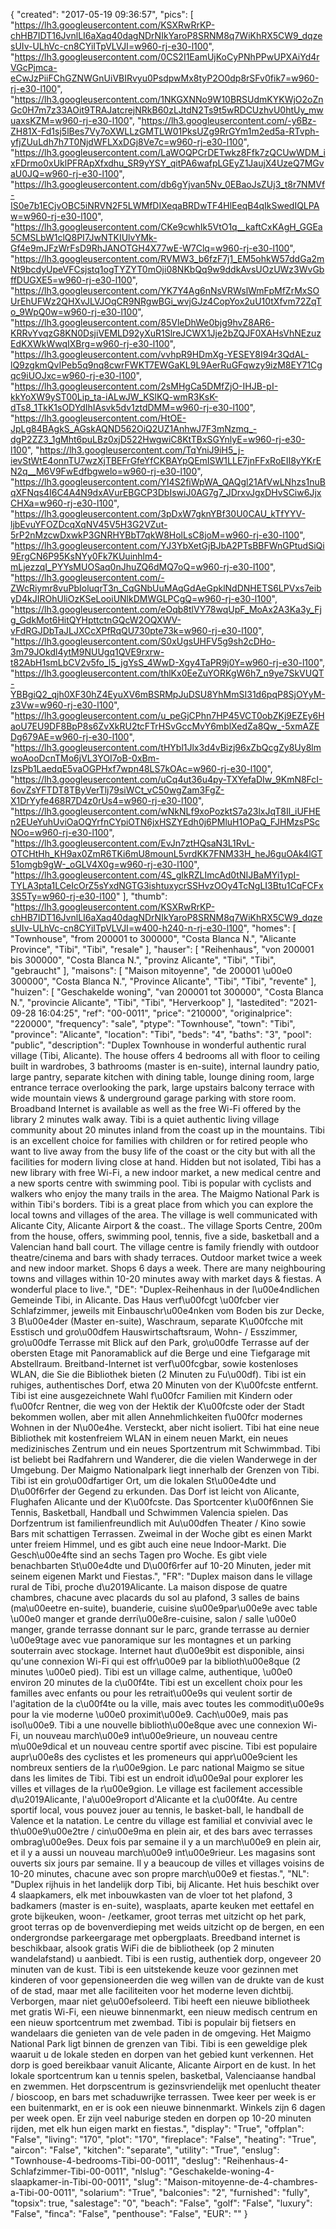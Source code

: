 {
"created": "2017-05-19 09:36:57",
"pics": [
"https://lh3.googleusercontent.com/KSXRwRrKP-chHB7IDT16JvnlLI6aXaq40dagNDrNIkYaroP8SRNM8q7WiKhRX5CW9_dqzesUIv-ULhVc-cn8CYiITpVLVJI=w960-rj-e30-l100",
"https://lh3.googleusercontent.com/0CS2I1EamUjKoCyPNhPPwUPXAiYd4rVGcPjmca-eCwJzPiiFChGZNWGnUiVBIRvyu0PsdpwMx8tyP2O0dp8rSFv0fik7=w960-rj-e30-l100",
"https://lh3.googleusercontent.com/1NKGXNNo9W10BRSUdmKYKWjO2oZnGc0H7m7z33AOit9TRAJatcrejNRkB60zLJtdN2Ts9t5wRDCUzhvU0htUy_mwuaxsKZM=w960-rj-e30-l100",
"https://lh3.googleusercontent.com/-y6Bz-ZH81X-Fd1sj5lBes7Vy7oXWLLzGMTLW01PksUZg9RrGYm1m2ed5a-RTvph-yfjZUuLdh7h7T0NjdWFLXxDGj8Ve7c=w960-rj-e30-l100",
"https://lh3.googleusercontent.com/LaWOQPCrDETwkz8Ffk7zQCUwWDM_ixFDrmo0xUklPFRApXfxdhu_SR9yYSY_qitPA6wafpLGEyZ1JaujX4UzeQ7MGvaU0JQ=w960-rj-e30-l100",
"https://lh3.googleusercontent.com/db6gYjvan5Nv_0EBaoJsZUj3_t8r7NMVf-IS0e7b1ECjvOBC5iNRVN2F5LWMfDIXeqaBRDwTF4HlEeqB4qIkSwedIQLPAw=w960-rj-e30-l100",
"https://lh3.googleusercontent.com/CKe9cwhIk5VtO1q__kaftCxKAgH_GGEa5CMSLbW1clQ8PI7JwNTKIUlvYMk-Gf4e9mJFzWrFsD9RhJANOTGH4X77wE-W7Clq=w960-rj-e30-l100",
"https://lh3.googleusercontent.com/RVMW3_b6fzF7j1_EM5ohkW57ddGa2mNt9bcdyUpeVFCsjstq1ogTYZYT0mOji08NKbQq9w9ddkAvsUOzUWz3WvGbffDUGXE5=w960-rj-e30-l100",
"https://lh3.googleusercontent.com/YK7Y4Ag6nNsVRWslWmFpMfZrMxSOUrEhUFWz2QHXvJLVJOqCR9NRgwBGi_wvjGJz4CopYox2uU10tXfvm72ZqTo_9WpQ0w=w960-rj-e30-l100",
"https://lh3.googleusercontent.com/85VleDhWe0bjg9hvZ8AR6-KRRvYvqzG8KN0DsjiVEMLD92yXuR1SlreJCWX1Jje2bZQJF0XAHsVhNEzuzEdKXWkWwqIXBrg=w960-rj-e30-l100",
"https://lh3.googleusercontent.com/vvhpR9HDmXg-YESEY8I94r3QdAL-lQ9zgkmQvIPeb5q9nq8cwrFWKT7EWGaKL9L9AerRuGFqwzy9izM8EY71Cgqc9iUOJxc=w960-rj-e30-l100",
"https://lh3.googleusercontent.com/2sMHgCa5DMfZjO-IHJB-pI-kkYoXW9yST00Lip_ta-iALwJW_KSlKQ-wmR3KsK-dTs8_1TkK1sODYdIhIAsvk5dv1ztdDMM=w960-rj-e30-l100",
"https://lh3.googleusercontent.com/HtOE-JpLg84BAgkS_AGskAQND562OiQ2UZ1AnhwJ7F3mNzmq_-dgP2ZZ3_1gMht6puLBz0xjD522HwgwiC8KtTBxSGYnlyE=w960-rj-e30-l100",
"https://lh3.googleusercontent.com/TqYniJ9iH5_j-ievStWtE4onnTU7wzXjTBEFrGfeYfCKBAYpQEmISW1LLE7jnFFxRoEII8yYKrEN2q__M6V9FwEdfbgwelo=w960-rj-e30-l100",
"https://lh3.googleusercontent.com/YI4S2fiWpWA_QAQgl21AfVwLNhzs1nuBqXFNqs4I6C4A4N9dxAVurEBGCP3DbIswiJ0AG7g7_JDrxvJgxDHvSCiw6JjxCHXa=w960-rj-e30-l100",
"https://lh3.googleusercontent.com/3pDxW7gknYBf30U0CAU_kTfYYV-ljbEvuYFOZDcqXqNV45V5H3G2VZut-5rP2nMzcwDxwkP3GNRHYBbT7qkW8HolLsC8joM=w960-rj-e30-l100",
"https://lh3.googleusercontent.com/YJ3YbXetGjBJbA2PTsBBFWnGPtudSiQi9ErgCN6P95KsNYy0Fk7KUuinhlm4-mLjezzqI_PYYsMUOSaq0nJhuZQ6dMQ7oQ=w960-rj-e30-l100",
"https://lh3.googleusercontent.com/-ZWcRiymr8vuPbIoluqrT3n_CqGNbUuMAqGdAeGpklNdDNHETS6LPVxs7eibyD4kJIROhUliOzKSeLooiUNlkDMWGLPCgQ=w960-rj-e30-l100",
"https://lh3.googleusercontent.com/eOqb8tlVY78wqUpF_MoAx2A3Ka3y_Fjg_GdkMot6HitQYHpttctnGQcW2OQXWV-vFdRGJDbTaJLJXCcXPfRqQU730pte73k=w960-rj-e30-l100",
"https://lh3.googleusercontent.com/S0xUgsUHFV5g9sh2cDHo-3m79JOkdl4ytM9NUUgq1QVE9rxrw-t82AbH1smLbCV2v5fo_l5_jgYsS_4WwD-Xgy4TaPR9j0Y=w960-rj-e30-l100",
"https://lh3.googleusercontent.com/thlKx0EeZuYORKgW6h7_n9ye7SkVUQT-YBBgiQ2_qjh0XF30hZ4EyuXV6mBSRMpJuDSU8YhMmSI31d6pqP8SjOYyM-z3Vw=w960-rj-e30-l100",
"https://lh3.googleusercontent.com/u_peGjCPhn7HP45VCT0obZKj9EZEy6HaoU7EU9DF8BpP8s6ZvXkRU2tcFTrHSvGccMvY6mblXedZa8Qw_-5xmAZEDg679AE=w960-rj-e30-l100",
"https://lh3.googleusercontent.com/tHYbl1Jlx3d4vBizj96xZbQcgZy8Uy8lmwoAooDcnTMo6jVL3YOI7oB-0xBm-IzsPb1LaedqE5vaOGPHxf7wpn48LS7kOAc=w960-rj-e30-l100",
"https://lh3.googleusercontent.com/uCq4ut36u4py-TXYefaDIw_9KmN8FcI-6ovZsYFTDT8TByVerTlj79siWCt_vC50wgZam3FgZ-X1DrYyfe468R7D4z0rUs4=w960-rj-e30-l100",
"https://lh3.googleusercontent.com/wNkNLf9xoPozktS7a23lxJqT8Il_iUFHEn2EUeYuhUviOaOQYrfnCYpiOTN6jxHSZYEdh0j6PMluH1OPaQ_FJHMzsPScNOo=w960-rj-e30-l100",
"https://lh3.googleusercontent.com/EvJn7ztHQsaN3L1RvL-OTCHtHh_KH9ax0ZmR6TKi6mU8mounL5vrdKK7FNM33H_heJ6guOAk4lGT51omgb9gW-_oGLV4X0g=w960-rj-e30-l100",
"https://lh3.googleusercontent.com/4S_gIkRZLImcAd0tNIJBaMYi1ypI-TYLA3pta1LCeIcOrZ5sYxdNGTG3ishtuxycrSSHvzOOy4TcNgLI3Btu1CqFCFx3S5Ty=w960-rj-e30-l100"
],
"thumb": "https://lh3.googleusercontent.com/KSXRwRrKP-chHB7IDT16JvnlLI6aXaq40dagNDrNIkYaroP8SRNM8q7WiKhRX5CW9_dqzesUIv-ULhVc-cn8CYiITpVLVJI=w400-h240-n-rj-e30-l100",
"homes": [
"Townhouse",
"from 200001 to 300000",
"Costa Blanca N.",
"Alicante Province",
"Tibi",
"Tibi",
"resale"
],
"hauser": [
"Reihenhaus",
"von 200001 bis 300000",
"Costa Blanca N.",
"provinz Alicante",
"Tibi",
"Tibi",
"gebraucht"
],
"maisons": [
"Maison mitoyenne",
"de 200001 \u00e0 300000",
"Costa Blanca N.",
"Province Alicante",
"Tibi",
"Tibi",
"revente"
],
"huizen": [
"Geschakelde woning",
"van 200001 tot 300000",
"Costa Blanca N.",
"provincie Alicante",
"Tibi",
"Tibi",
"Herverkoop"
],
"lastedited": "2021-09-28 16:04:25",
"ref": "00-0011",
"price": "210000",
"originalprice": "220000",
"frequency": "sale",
"ptype": "Townhouse",
"town": "Tibi",
"province": "Alicante",
"location": "Tibi",
"beds": "4",
"baths": "3",
"pool": "public",
"description": "Duplex Townhouse in wonderful authentic rural village (Tibi, Alicante). The house offers 4 bedrooms all with floor to ceiling built in wardrobes, 3 bathrooms (master is en-suite), internal laundry patio, large pantry, separate kitchen with dining table, lounge dining room, large entrance terrace overlooking the park, large upstairs balcony terrace with wide mountain views &amp; underground garage parking with store room.   Broadband Internet is available as well as the free Wi-Fi offered by the library 2 minutes walk away. Tibi is a quiet authentic living village community about 20 minutes inland from the coast up in the mountains.   Tibi is an excellent choice for families with children or for retired people who want to live away from the busy life of the coast or the city but with all the facilities for modern living close at hand. Hidden but not isolated, Tibi has a new library with free Wi-Fi, a new indoor market, a new medical centre and a new sports centre with swimming pool. Tibi is popular with cyclists and walkers who enjoy the many trails in the area. The Maigmo National Park is within Tibi's borders. Tibi is a great place from which you can explore the local towns and villages of the area. The village is well communicated with Alicante City, Alicante Airport &amp; the coast.. The village Sports Centre, 200m from the house, offers, swimming pool, tennis, five a side, basketball and a Valencian hand ball court. The village centre is family friendly with outdoor theatre/cinema and bars with shady terraces. Outdoor market twice a week and new indoor market. Shops 6 days a week. There are many neighbouring towns and villages within 10-20 minutes away with market days &amp; fiestas. A wonderful place to live.",
"DE": "Duplex-Reihenhaus in der l\u00e4ndlichen Gemeinde Tibi, in Alicante. Das Haus verf\u00fcgt \u00fcber vier Schlafzimmer, jeweils mit Einbauschr\u00e4nken vom Boden bis zur Decke, 3 B\u00e4der (Master en-suite), Waschraum, separate K\u00fcche mit Esstisch und gro\u00dfem Hauswirtschaftsraum, Wohn- / Esszimmer, gro\u00dfe Terrasse mit Blick auf den Park, gro\u00dfe Terrasse auf der obersten Etage mit Panoramablick auf die Berge und eine Tiefgarage mit Abstellraum. Breitband-Internet ist verf\u00fcgbar, sowie kostenloses WLAN, die Sie die Bibliothek bieten (2 Minuten zu Fu\u00df). Tibi ist ein ruhiges, authentisches Dorf, etwa 20 Minuten von der K\u00fcste entfernt. Tibi ist eine ausgezeichnete Wahl f\u00fcr Familien mit Kindern oder f\u00fcr Rentner, die weg von der Hektik der K\u00fcste oder der Stadt bekommen wollen, aber mit allen Annehmlichkeiten f\u00fcr modernes Wohnen in der N\u00e4he. Versteckt, aber nicht isoliert. Tibi hat eine neue Bibliothek mit kostenfreiem WLAN in einem neuen Markt, ein neues medizinisches Zentrum und ein neues Sportzentrum mit Schwimmbad. Tibi ist beliebt bei Radfahrern und Wanderer, die die vielen Wanderwege in der Umgebung. Der Maigmo Nationalpark liegt innerhalb der Grenzen von Tibi. Tibi ist ein gro\u00dfartiger Ort, um die lokalen St\u00e4dte und D\u00f6rfer der Gegend zu erkunden. Das Dorf ist leicht von Alicante, Flughafen Alicante und der K\u00fcste. Das Sportcenter k\u00f6nnen Sie Tennis, Basketball, Handball und Schwimmen Valencia spielen. Das Dorfzentrum ist familienfreundlich mit Au\u00dfen Theater / Kino sowie Bars mit schattigen Terrassen. Zweimal in der Woche gibt es einen Markt unter freiem Himmel, und es gibt auch eine neue Indoor-Markt. Die Gesch\u00e4fte sind an sechs Tagen pro Woche. Es gibt viele benachbarten St\u00e4dte und D\u00f6rfer auf 10-20 Minuten, jeder mit seinem eigenen Markt und Fiestas.",
"FR": "Duplex maison dans le village rural de Tibi, proche d\u2019Alicante. La maison dispose de quatre chambres, chacune avec placards du sol au plafond, 3 salles de bains (ma\u00eetre en-suite), buanderie, cuisine s\u00e9par\u00e9e avec table \u00e0 manger et grande derri\u00e8re-cuisine, salon / salle \u00e0 manger, grande terrasse donnant sur le parc, grande terrasse au dernier \u00e9tage avec vue panoramique sur les montagnes et un parking souterrain avec stockage. Internet haut d\u00e9bit est disponible, ainsi qu'une connexion Wi-Fi qui est offr\u00e9 par la biblioth\u00e8que (2 minutes \u00e0 pied). Tibi est un village calme, authentique, \u00e0 environ 20 minutes de la c\u00f4te. Tibi est un excellent choix pour les familles avec enfants ou pour les retrait\u00e9s qui veulent sortir de l'agitation de la c\u00f4te ou la ville, mais avec toutes les commodit\u00e9s pour la vie moderne \u00e0 proximit\u00e9. Cach\u00e9, mais pas isol\u00e9. Tibi a une nouvelle biblioth\u00e8que avec une connexion Wi-Fi, un nouveau march\u00e9 int\u00e9rieure, un nouveau centre m\u00e9dical et un nouveau centre sportif avec piscine. Tibi est populaire aupr\u00e8s des cyclistes et les promeneurs qui appr\u00e9cient les nombreux sentiers de la r\u00e9gion. Le parc national Maigmo se situe dans les limites de Tibi. Tibi est un endroit id\u00e9al pour explorer les villes et villages de la r\u00e9gion. Le village est facilement accessible d\u2019Alicante, l'a\u00e9roport d'Alicante et la c\u00f4te. Au centre sportif local, vous pouvez jouer au tennis, le basket-ball, le handball de Valence et la natation. Le centre du village est familial et convivial avec le th\u00e9\u00e2tre / cin\u00e9ma en plein air, et des bars avec terrasses ombrag\u00e9es. Deux fois par semaine il y a un march\u00e9 en plein air, et il y a aussi un nouveau march\u00e9 int\u00e9rieur. Les magasins sont ouverts six jours par semaine. Il y a beaucoup de villes et villages voisins de 10-20 minutes, chacune avec son propre march\u00e9 et fiestas.",
"NL": "Duplex rijhuis in het landelijk dorp Tibi, bij Alicante. Het huis beschikt over 4 slaapkamers, elk met inbouwkasten van de vloer tot het plafond, 3 badkamers (master is en-suite), wasplaats, aparte keuken met eettafel en grote bijkeuken, woon- /eetkamer, groot terras met uitzicht op het park, groot terras op de bovenverdieping met weids uitzicht op de bergen, en een ondergrondse parkeergarage met opbergplaats. Breedband internet is beschikbaar, alsook gratis WiFi die de bibliotheek (op 2 minuten wandelafstand) u aanbiedt. Tibi is een rustig, authentiek dorp, ongeveer 20 minuten van de kust. Tibi is een uitstekende keuze voor gezinnen met kinderen of voor gepensioneerden die weg willen van de drukte van de kust of de stad, maar met alle faciliteiten voor het moderne leven dichtbij. Verborgen, maar niet ge\u00efsoleerd. Tibi heeft een nieuwe bibliotheek met gratis Wi-Fi, een nieuwe binnenmarkt, een nieuw medisch centrum en een nieuw sportcentrum met zwembad. Tibi is populair bij fietsers en wandelaars die genieten van de vele paden in de omgeving. Het Maigmo National Park ligt binnen de grenzen van Tibi. Tibi is een geweldige plek waaruit u de lokale steden en dorpen van het gebied kunt verkennen. Het dorp is goed bereikbaar vanuit Alicante, Alicante Airport en de kust. In het lokale sportcentrum kan u tennis spelen, basketbal, Valenciaanse handbal en zwemmen. Het dorpscentrum is gezinsvriendelijk met openlucht theater / bioscoop, en bars met schaduwrijke terrassen. Twee keer per week is er een buitenmarkt, en er is ook een nieuwe binnenmarkt. Winkels zijn 6 dagen per week open. Er zijn veel naburige steden en dorpen op 10-20 minuten rijden, met elk hun eigen markt en fiestas.",
"display": "True",
"offplan": "False",
"living": "170",
"plot": "170",
"fireplace": "False",
"heating": "True",
"aircon": "False",
"kitchen": "separate",
"utility": "True",
"enslug": "Townhouse-4-bedrooms-Tibi-00-0011",
"deslug": "Reihenhaus-4-Schlafzimmer-Tibi-00-0011",
"nlslug": "Geschakelde-woning-4-slaapkamer-in-Tibi-00-0011",
"slug": "Maison-mitoyenne-de-4-chambres-a-Tibi-00-0011",
"solarium": "True",
"balconies": "2",
"furnished": "fully",
"topsix": true,
"salestage": "0",
"beach": "False",
"golf": "False",
"luxury": "False",
"finca": "False",
"penthouse": "False",
"EUR": ""
}